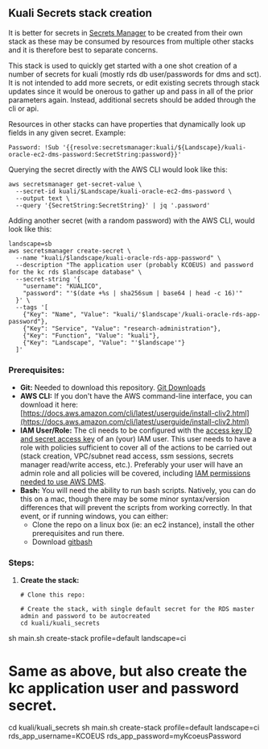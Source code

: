 ## Kuali Secrets stack creation

It is better for secrets in [Secrets Manager](https://docs.aws.amazon.com/secretsmanager/latest/userguide/intro.html) to be created from their own stack as these may be consumed by resources from multiple other stacks and it is therefore best to separate concerns.

This stack is used to quickly get started with a one shot creation of a number of secrets for kuali (mostly rds db user/passwords for dms and sct).
It is not intended to add more secrets, or edit existing secrets through stack updates since it would be onerous to gather up and pass in all of the prior parameters again. Instead, additional secrets should be added through the cli or api.

Resources in other stacks can have properties that dynamically look up fields in any given secret.
Example:

`Password: !Sub '{{resolve:secretsmanager:kuali/${Landscape}/kuali-oracle-ec2-dms-password:SecretString:password}}'`

Querying the secret directly with the AWS CLI would look like this:

```
aws secretsmanager get-secret-value \
  --secret-id kuali/$Landscape/kuali-oracle-ec2-dms-password \
  --output text \
  --query '{SecretString:SecretString}' | jq '.password'
```

Adding another secret (with a random password) with the AWS CLI, would look like this:

```
landscape=sb
aws secretsmanager create-secret \
  --name "kuali/$landscape/kuali-oracle-rds-app-password" \
  --description "The application user (probably KCOEUS) and password for the kc rds $landscape database" \
  --secret-string '{
    "username": "KUALICO",
    "password": "'$(date +%s | sha256sum | base64 | head -c 16)'"
  }' \
  --tags '[
    {"Key": "Name", "Value": "kuali/'$landscape'/kuali-oracle-rds-app-password"},
    {"Key": "Service", "Value": "research-administration"},
    {"Key": "Function", "Value": "kuali"},
    {"Key": "Landscape", "Value": "'$landscape'"}
  ]'
```



### Prerequisites:

- **Git:**
  Needed to download this repository. [Git Downloads](https://git-scm.com/downloads)
- **AWS CLI:** 
  If you don't have the AWS command-line interface, you can download it here:
  [https://docs.aws.amazon.com/cli/latest/userguide/install-cliv2.html](https://docs.aws.amazon.com/cli/latest/userguide/install-cliv2.html)
- **IAM User/Role:**
  The cli needs to be configured with the [access key ID and secret access key](https://docs.aws.amazon.com/general/latest/gr/aws-sec-cred-types.html#access-keys-and-secret-access-keys) of an (your) IAM user. This user needs to have a role with policies sufficient to cover all of the actions to be carried out (stack creation, VPC/subnet read access, ssm sessions, secrets manager read/write access, etc.). Preferably your user will have an admin role and all policies will be covered, including [IAM permissions needed to use AWS DMS](https://docs.aws.amazon.com/dms/latest/userguide/CHAP_Security.html#CHAP_Security.IAMPermissions).
- **Bash:**
  You will need the ability to run bash scripts. Natively, you can do this on a mac, though there may be some minor syntax/version differences that will prevent the scripts from working correctly. In that event, or if running windows, you can either:
  - Clone the repo on a linux box (ie: an ec2 instance), install the other prerequisites and run there.
  - Download [gitbash](https://git-scm.com/downloads)

### Steps:

1. **Create the stack:**

   ```
   # Clone this repo:
   
   # Create the stack, with single default secret for the RDS master admin and password to be autocreated
   cd kuali/kuali_secrets
sh main.sh create-stack profile=default landscape=ci
   
   # Same as above, but also create the kc application user and password secret.
   cd kuali/kuali_secrets
   sh main.sh create-stack profile=default landscape=ci rds_app_username=KCOEUS rds_app_password=myKcoeusPassword
   
   ```
   
   